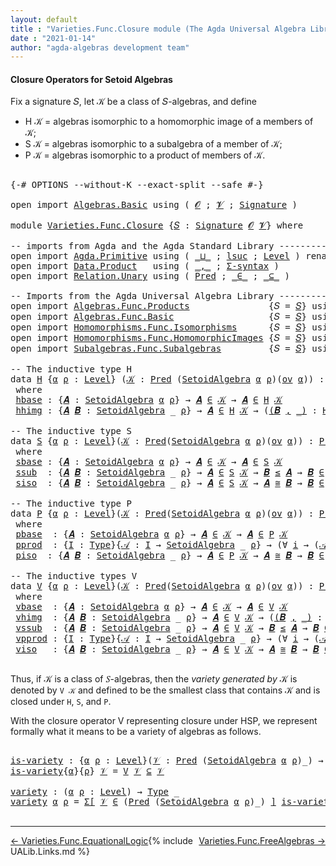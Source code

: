```yaml
---
layout: default
title : "Varieties.Func.Closure module (The Agda Universal Algebra Library)"
date : "2021-01-14"
author: "agda-algebras development team"
---
```


#### <a id="closure-operators-for-setoid-algebras">Closure Operators for Setoid Algebras</a>

Fix a signature 𝑆, let 𝒦 be a class of 𝑆-algebras, and define

* H 𝒦 = algebras isomorphic to a homomorphic image of a members of 𝒦;
* S 𝒦 = algebras isomorphic to a subalgebra of a member of 𝒦;
* P 𝒦 = algebras isomorphic to a product of members of 𝒦.

<pre class="Agda">

<a id="526" class="Symbol">{-#</a> <a id="530" class="Keyword">OPTIONS</a> <a id="538" class="Pragma">--without-K</a> <a id="550" class="Pragma">--exact-split</a> <a id="564" class="Pragma">--safe</a> <a id="571" class="Symbol">#-}</a>

<a id="576" class="Keyword">open</a> <a id="581" class="Keyword">import</a> <a id="588" href="Algebras.Basic.html" class="Module">Algebras.Basic</a> <a id="603" class="Keyword">using</a> <a id="609" class="Symbol">(</a> <a id="611" href="Algebras.Basic.html#1130" class="Generalizable">𝓞</a> <a id="613" class="Symbol">;</a> <a id="615" href="Algebras.Basic.html#1132" class="Generalizable">𝓥</a> <a id="617" class="Symbol">;</a> <a id="619" href="Algebras.Basic.html#3858" class="Function">Signature</a> <a id="629" class="Symbol">)</a>

<a id="632" class="Keyword">module</a> <a id="639" href="Varieties.Func.Closure.html" class="Module">Varieties.Func.Closure</a> <a id="662" class="Symbol">{</a><a id="663" href="Varieties.Func.Closure.html#663" class="Bound">𝑆</a> <a id="665" class="Symbol">:</a> <a id="667" href="Algebras.Basic.html#3858" class="Function">Signature</a> <a id="677" href="Algebras.Basic.html#1130" class="Generalizable">𝓞</a> <a id="679" href="Algebras.Basic.html#1132" class="Generalizable">𝓥</a><a id="680" class="Symbol">}</a> <a id="682" class="Keyword">where</a>

<a id="689" class="Comment">-- imports from Agda and the Agda Standard Library -------------------------------------------</a>
<a id="784" class="Keyword">open</a> <a id="789" class="Keyword">import</a> <a id="796" href="Agda.Primitive.html" class="Module">Agda.Primitive</a> <a id="811" class="Keyword">using</a> <a id="817" class="Symbol">(</a> <a id="819" href="Agda.Primitive.html#810" class="Primitive Operator">_⊔_</a> <a id="823" class="Symbol">;</a> <a id="825" href="Agda.Primitive.html#780" class="Primitive">lsuc</a> <a id="830" class="Symbol">;</a> <a id="832" href="Agda.Primitive.html#597" class="Postulate">Level</a> <a id="838" class="Symbol">)</a> <a id="840" class="Keyword">renaming</a> <a id="849" class="Symbol">(</a> <a id="851" href="Agda.Primitive.html#326" class="Primitive">Set</a> <a id="855" class="Symbol">to</a> <a id="858" class="Primitive">Type</a> <a id="863" class="Symbol">)</a>
<a id="865" class="Keyword">open</a> <a id="870" class="Keyword">import</a> <a id="877" href="Data.Product.html" class="Module">Data.Product</a>   <a id="892" class="Keyword">using</a> <a id="898" class="Symbol">(</a> <a id="900" href="Agda.Builtin.Sigma.html#236" class="InductiveConstructor Operator">_,_</a> <a id="904" class="Symbol">;</a> <a id="906" href="Data.Product.html#916" class="Function">Σ-syntax</a> <a id="915" class="Symbol">)</a>
<a id="917" class="Keyword">open</a> <a id="922" class="Keyword">import</a> <a id="929" href="Relation.Unary.html" class="Module">Relation.Unary</a> <a id="944" class="Keyword">using</a> <a id="950" class="Symbol">(</a> <a id="952" href="Relation.Unary.html#1101" class="Function">Pred</a> <a id="957" class="Symbol">;</a> <a id="959" href="Relation.Unary.html#1523" class="Function Operator">_∈_</a> <a id="963" class="Symbol">;</a> <a id="965" href="Relation.Unary.html#1742" class="Function Operator">_⊆_</a> <a id="969" class="Symbol">)</a>

<a id="972" class="Comment">-- Imports from the Agda Universal Algebra Library ---------------------------------------------</a>
<a id="1069" class="Keyword">open</a> <a id="1074" class="Keyword">import</a> <a id="1081" href="Algebras.Func.Products.html" class="Module">Algebras.Func.Products</a>               <a id="1118" class="Symbol">{</a><a id="1119" class="Argument">𝑆</a> <a id="1121" class="Symbol">=</a> <a id="1123" href="Varieties.Func.Closure.html#663" class="Bound">𝑆</a><a id="1124" class="Symbol">}</a> <a id="1126" class="Keyword">using</a> <a id="1132" class="Symbol">(</a> <a id="1134" href="Algebras.Func.Products.html#1526" class="Function">⨅</a> <a id="1136" class="Symbol">)</a>
<a id="1138" class="Keyword">open</a> <a id="1143" class="Keyword">import</a> <a id="1150" href="Algebras.Func.Basic.html" class="Module">Algebras.Func.Basic</a>                  <a id="1187" class="Symbol">{</a><a id="1188" class="Argument">𝑆</a> <a id="1190" class="Symbol">=</a> <a id="1192" href="Varieties.Func.Closure.html#663" class="Bound">𝑆</a><a id="1193" class="Symbol">}</a> <a id="1195" class="Keyword">using</a> <a id="1201" class="Symbol">(</a> <a id="1203" href="Algebras.Func.Basic.html#2875" class="Record">SetoidAlgebra</a> <a id="1217" class="Symbol">;</a> <a id="1219" href="Algebras.Func.Basic.html#1172" class="Function">ov</a> <a id="1222" class="Symbol">)</a>
<a id="1224" class="Keyword">open</a> <a id="1229" class="Keyword">import</a> <a id="1236" href="Homomorphisms.Func.Isomorphisms.html" class="Module">Homomorphisms.Func.Isomorphisms</a>      <a id="1273" class="Symbol">{</a><a id="1274" class="Argument">𝑆</a> <a id="1276" class="Symbol">=</a> <a id="1278" href="Varieties.Func.Closure.html#663" class="Bound">𝑆</a><a id="1279" class="Symbol">}</a> <a id="1281" class="Keyword">using</a> <a id="1287" class="Symbol">(</a> <a id="1289" href="Homomorphisms.Func.Isomorphisms.html#2502" class="Record Operator">_≅_</a> <a id="1293" class="Symbol">)</a>
<a id="1295" class="Keyword">open</a> <a id="1300" class="Keyword">import</a> <a id="1307" href="Homomorphisms.Func.HomomorphicImages.html" class="Module">Homomorphisms.Func.HomomorphicImages</a> <a id="1344" class="Symbol">{</a><a id="1345" class="Argument">𝑆</a> <a id="1347" class="Symbol">=</a> <a id="1349" href="Varieties.Func.Closure.html#663" class="Bound">𝑆</a><a id="1350" class="Symbol">}</a> <a id="1352" class="Keyword">using</a> <a id="1358" class="Symbol">(</a> <a id="1360" href="Homomorphisms.Func.HomomorphicImages.html#2289" class="Function">HomImages</a> <a id="1370" class="Symbol">)</a>
<a id="1372" class="Keyword">open</a> <a id="1377" class="Keyword">import</a> <a id="1384" href="Subalgebras.Func.Subalgebras.html" class="Module">Subalgebras.Func.Subalgebras</a>         <a id="1421" class="Symbol">{</a><a id="1422" class="Argument">𝑆</a> <a id="1424" class="Symbol">=</a> <a id="1426" href="Varieties.Func.Closure.html#663" class="Bound">𝑆</a><a id="1427" class="Symbol">}</a> <a id="1429" class="Keyword">using</a> <a id="1435" class="Symbol">(</a> <a id="1437" href="Subalgebras.Func.Subalgebras.html#1455" class="Function Operator">_≤_</a> <a id="1441" class="Symbol">)</a>

<a id="1444" class="Comment">-- The inductive type H</a>
<a id="1468" class="Keyword">data</a> <a id="H"></a><a id="1473" href="Varieties.Func.Closure.html#1473" class="Datatype">H</a> <a id="1475" class="Symbol">{</a><a id="1476" href="Varieties.Func.Closure.html#1476" class="Bound">α</a> <a id="1478" href="Varieties.Func.Closure.html#1478" class="Bound">ρ</a> <a id="1480" class="Symbol">:</a> <a id="1482" href="Agda.Primitive.html#597" class="Postulate">Level</a><a id="1487" class="Symbol">}</a> <a id="1489" class="Symbol">(</a><a id="1490" href="Varieties.Func.Closure.html#1490" class="Bound">𝒦</a> <a id="1492" class="Symbol">:</a> <a id="1494" href="Relation.Unary.html#1101" class="Function">Pred</a> <a id="1499" class="Symbol">(</a><a id="1500" href="Algebras.Func.Basic.html#2875" class="Record">SetoidAlgebra</a> <a id="1514" href="Varieties.Func.Closure.html#1476" class="Bound">α</a> <a id="1516" href="Varieties.Func.Closure.html#1478" class="Bound">ρ</a><a id="1517" class="Symbol">)(</a><a id="1519" href="Algebras.Func.Basic.html#1172" class="Function">ov</a> <a id="1522" href="Varieties.Func.Closure.html#1476" class="Bound">α</a><a id="1523" class="Symbol">))</a> <a id="1526" class="Symbol">:</a> <a id="1528" href="Relation.Unary.html#1101" class="Function">Pred</a> <a id="1533" class="Symbol">(</a><a id="1534" href="Algebras.Func.Basic.html#2875" class="Record">SetoidAlgebra</a> <a id="1548" href="Varieties.Func.Closure.html#1476" class="Bound">α</a> <a id="1550" href="Varieties.Func.Closure.html#1478" class="Bound">ρ</a><a id="1551" class="Symbol">)</a> <a id="1553" class="Symbol">(</a><a id="1554" href="Algebras.Func.Basic.html#1172" class="Function">ov</a><a id="1556" class="Symbol">(</a><a id="1557" href="Varieties.Func.Closure.html#1476" class="Bound">α</a> <a id="1559" href="Agda.Primitive.html#810" class="Primitive Operator">⊔</a> <a id="1561" href="Varieties.Func.Closure.html#1478" class="Bound">ρ</a><a id="1562" class="Symbol">))</a>
 <a id="1566" class="Keyword">where</a>
 <a id="H.hbase"></a><a id="1573" href="Varieties.Func.Closure.html#1573" class="InductiveConstructor">hbase</a> <a id="1579" class="Symbol">:</a> <a id="1581" class="Symbol">{</a><a id="1582" href="Varieties.Func.Closure.html#1582" class="Bound">𝑨</a> <a id="1584" class="Symbol">:</a> <a id="1586" href="Algebras.Func.Basic.html#2875" class="Record">SetoidAlgebra</a> <a id="1600" href="Varieties.Func.Closure.html#1476" class="Bound">α</a> <a id="1602" href="Varieties.Func.Closure.html#1478" class="Bound">ρ</a><a id="1603" class="Symbol">}</a> <a id="1605" class="Symbol">→</a> <a id="1607" href="Varieties.Func.Closure.html#1582" class="Bound">𝑨</a> <a id="1609" href="Relation.Unary.html#1523" class="Function Operator">∈</a> <a id="1611" href="Varieties.Func.Closure.html#1490" class="Bound">𝒦</a> <a id="1613" class="Symbol">→</a> <a id="1615" href="Varieties.Func.Closure.html#1582" class="Bound">𝑨</a> <a id="1617" href="Relation.Unary.html#1523" class="Function Operator">∈</a> <a id="1619" href="Varieties.Func.Closure.html#1473" class="Datatype">H</a> <a id="1621" href="Varieties.Func.Closure.html#1490" class="Bound">𝒦</a>
 <a id="H.hhimg"></a><a id="1624" href="Varieties.Func.Closure.html#1624" class="InductiveConstructor">hhimg</a> <a id="1630" class="Symbol">:</a> <a id="1632" class="Symbol">{</a><a id="1633" href="Varieties.Func.Closure.html#1633" class="Bound">𝑨</a> <a id="1635" href="Varieties.Func.Closure.html#1635" class="Bound">𝑩</a> <a id="1637" class="Symbol">:</a> <a id="1639" href="Algebras.Func.Basic.html#2875" class="Record">SetoidAlgebra</a> <a id="1653" class="Symbol">_</a> <a id="1655" href="Varieties.Func.Closure.html#1478" class="Bound">ρ</a><a id="1656" class="Symbol">}</a> <a id="1658" class="Symbol">→</a> <a id="1660" href="Varieties.Func.Closure.html#1633" class="Bound">𝑨</a> <a id="1662" href="Relation.Unary.html#1523" class="Function Operator">∈</a> <a id="1664" href="Varieties.Func.Closure.html#1473" class="Datatype">H</a> <a id="1666" href="Varieties.Func.Closure.html#1490" class="Bound">𝒦</a> <a id="1668" class="Symbol">→</a> <a id="1670" class="Symbol">(</a><a id="1671" href="Varieties.Func.Closure.html#1671" class="Bound">(</a><a id="1672" href="Varieties.Func.Closure.html#1672" class="Bound">𝑩</a> <a id="1674" href="Agda.Builtin.Sigma.html#236" class="InductiveConstructor Operator">,</a> <a id="1676" href="Varieties.Func.Closure.html#1671" class="Bound">_)</a> <a id="1679" class="Symbol">:</a> <a id="1681" href="Homomorphisms.Func.HomomorphicImages.html#2289" class="Function">HomImages</a> <a id="1691" href="Varieties.Func.Closure.html#1633" class="Bound">𝑨</a><a id="1692" class="Symbol">)</a> <a id="1694" class="Symbol">→</a> <a id="1696" href="Varieties.Func.Closure.html#1672" class="Bound">𝑩</a> <a id="1698" href="Relation.Unary.html#1523" class="Function Operator">∈</a> <a id="1700" href="Varieties.Func.Closure.html#1473" class="Datatype">H</a> <a id="1702" href="Varieties.Func.Closure.html#1490" class="Bound">𝒦</a>

<a id="1705" class="Comment">-- The inductive type S</a>
<a id="1729" class="Keyword">data</a> <a id="S"></a><a id="1734" href="Varieties.Func.Closure.html#1734" class="Datatype">S</a> <a id="1736" class="Symbol">{</a><a id="1737" href="Varieties.Func.Closure.html#1737" class="Bound">α</a> <a id="1739" href="Varieties.Func.Closure.html#1739" class="Bound">ρ</a> <a id="1741" class="Symbol">:</a> <a id="1743" href="Agda.Primitive.html#597" class="Postulate">Level</a><a id="1748" class="Symbol">}(</a><a id="1750" href="Varieties.Func.Closure.html#1750" class="Bound">𝒦</a> <a id="1752" class="Symbol">:</a> <a id="1754" href="Relation.Unary.html#1101" class="Function">Pred</a><a id="1758" class="Symbol">(</a><a id="1759" href="Algebras.Func.Basic.html#2875" class="Record">SetoidAlgebra</a> <a id="1773" href="Varieties.Func.Closure.html#1737" class="Bound">α</a> <a id="1775" href="Varieties.Func.Closure.html#1739" class="Bound">ρ</a><a id="1776" class="Symbol">)(</a><a id="1778" href="Algebras.Func.Basic.html#1172" class="Function">ov</a> <a id="1781" href="Varieties.Func.Closure.html#1737" class="Bound">α</a><a id="1782" class="Symbol">))</a> <a id="1785" class="Symbol">:</a> <a id="1787" href="Relation.Unary.html#1101" class="Function">Pred</a><a id="1791" class="Symbol">(</a><a id="1792" href="Algebras.Func.Basic.html#2875" class="Record">SetoidAlgebra</a> <a id="1806" href="Varieties.Func.Closure.html#1737" class="Bound">α</a> <a id="1808" href="Varieties.Func.Closure.html#1739" class="Bound">ρ</a><a id="1809" class="Symbol">)(</a><a id="1811" href="Algebras.Func.Basic.html#1172" class="Function">ov</a><a id="1813" class="Symbol">(</a><a id="1814" href="Varieties.Func.Closure.html#1737" class="Bound">α</a> <a id="1816" href="Agda.Primitive.html#810" class="Primitive Operator">⊔</a> <a id="1818" href="Varieties.Func.Closure.html#1739" class="Bound">ρ</a><a id="1819" class="Symbol">))</a>
 <a id="1823" class="Keyword">where</a>
 <a id="S.sbase"></a><a id="1830" href="Varieties.Func.Closure.html#1830" class="InductiveConstructor">sbase</a> <a id="1836" class="Symbol">:</a> <a id="1838" class="Symbol">{</a><a id="1839" href="Varieties.Func.Closure.html#1839" class="Bound">𝑨</a> <a id="1841" class="Symbol">:</a> <a id="1843" href="Algebras.Func.Basic.html#2875" class="Record">SetoidAlgebra</a> <a id="1857" href="Varieties.Func.Closure.html#1737" class="Bound">α</a> <a id="1859" href="Varieties.Func.Closure.html#1739" class="Bound">ρ</a><a id="1860" class="Symbol">}</a> <a id="1862" class="Symbol">→</a> <a id="1864" href="Varieties.Func.Closure.html#1839" class="Bound">𝑨</a> <a id="1866" href="Relation.Unary.html#1523" class="Function Operator">∈</a> <a id="1868" href="Varieties.Func.Closure.html#1750" class="Bound">𝒦</a> <a id="1870" class="Symbol">→</a> <a id="1872" href="Varieties.Func.Closure.html#1839" class="Bound">𝑨</a> <a id="1874" href="Relation.Unary.html#1523" class="Function Operator">∈</a> <a id="1876" href="Varieties.Func.Closure.html#1734" class="Datatype">S</a> <a id="1878" href="Varieties.Func.Closure.html#1750" class="Bound">𝒦</a>
 <a id="S.ssub"></a><a id="1881" href="Varieties.Func.Closure.html#1881" class="InductiveConstructor">ssub</a>  <a id="1887" class="Symbol">:</a> <a id="1889" class="Symbol">{</a><a id="1890" href="Varieties.Func.Closure.html#1890" class="Bound">𝑨</a> <a id="1892" href="Varieties.Func.Closure.html#1892" class="Bound">𝑩</a> <a id="1894" class="Symbol">:</a> <a id="1896" href="Algebras.Func.Basic.html#2875" class="Record">SetoidAlgebra</a> <a id="1910" class="Symbol">_</a> <a id="1912" href="Varieties.Func.Closure.html#1739" class="Bound">ρ</a><a id="1913" class="Symbol">}</a> <a id="1915" class="Symbol">→</a> <a id="1917" href="Varieties.Func.Closure.html#1890" class="Bound">𝑨</a> <a id="1919" href="Relation.Unary.html#1523" class="Function Operator">∈</a> <a id="1921" href="Varieties.Func.Closure.html#1734" class="Datatype">S</a> <a id="1923" href="Varieties.Func.Closure.html#1750" class="Bound">𝒦</a> <a id="1925" class="Symbol">→</a> <a id="1927" href="Varieties.Func.Closure.html#1892" class="Bound">𝑩</a> <a id="1929" href="Subalgebras.Func.Subalgebras.html#1455" class="Function Operator">≤</a> <a id="1931" href="Varieties.Func.Closure.html#1890" class="Bound">𝑨</a> <a id="1933" class="Symbol">→</a> <a id="1935" href="Varieties.Func.Closure.html#1892" class="Bound">𝑩</a> <a id="1937" href="Relation.Unary.html#1523" class="Function Operator">∈</a> <a id="1939" href="Varieties.Func.Closure.html#1734" class="Datatype">S</a> <a id="1941" href="Varieties.Func.Closure.html#1750" class="Bound">𝒦</a>
 <a id="S.siso"></a><a id="1944" href="Varieties.Func.Closure.html#1944" class="InductiveConstructor">siso</a>  <a id="1950" class="Symbol">:</a> <a id="1952" class="Symbol">{</a><a id="1953" href="Varieties.Func.Closure.html#1953" class="Bound">𝑨</a> <a id="1955" href="Varieties.Func.Closure.html#1955" class="Bound">𝑩</a> <a id="1957" class="Symbol">:</a> <a id="1959" href="Algebras.Func.Basic.html#2875" class="Record">SetoidAlgebra</a> <a id="1973" class="Symbol">_</a> <a id="1975" href="Varieties.Func.Closure.html#1739" class="Bound">ρ</a><a id="1976" class="Symbol">}</a> <a id="1978" class="Symbol">→</a> <a id="1980" href="Varieties.Func.Closure.html#1953" class="Bound">𝑨</a> <a id="1982" href="Relation.Unary.html#1523" class="Function Operator">∈</a> <a id="1984" href="Varieties.Func.Closure.html#1734" class="Datatype">S</a> <a id="1986" href="Varieties.Func.Closure.html#1750" class="Bound">𝒦</a> <a id="1988" class="Symbol">→</a> <a id="1990" href="Varieties.Func.Closure.html#1953" class="Bound">𝑨</a> <a id="1992" href="Homomorphisms.Func.Isomorphisms.html#2502" class="Record Operator">≅</a> <a id="1994" href="Varieties.Func.Closure.html#1955" class="Bound">𝑩</a> <a id="1996" class="Symbol">→</a> <a id="1998" href="Varieties.Func.Closure.html#1955" class="Bound">𝑩</a> <a id="2000" href="Relation.Unary.html#1523" class="Function Operator">∈</a> <a id="2002" href="Varieties.Func.Closure.html#1734" class="Datatype">S</a> <a id="2004" href="Varieties.Func.Closure.html#1750" class="Bound">𝒦</a>

<a id="2007" class="Comment">-- The inductive type P</a>
<a id="2031" class="Keyword">data</a> <a id="P"></a><a id="2036" href="Varieties.Func.Closure.html#2036" class="Datatype">P</a> <a id="2038" class="Symbol">{</a><a id="2039" href="Varieties.Func.Closure.html#2039" class="Bound">α</a> <a id="2041" href="Varieties.Func.Closure.html#2041" class="Bound">ρ</a> <a id="2043" class="Symbol">:</a> <a id="2045" href="Agda.Primitive.html#597" class="Postulate">Level</a><a id="2050" class="Symbol">}(</a><a id="2052" href="Varieties.Func.Closure.html#2052" class="Bound">𝒦</a> <a id="2054" class="Symbol">:</a> <a id="2056" href="Relation.Unary.html#1101" class="Function">Pred</a><a id="2060" class="Symbol">(</a><a id="2061" href="Algebras.Func.Basic.html#2875" class="Record">SetoidAlgebra</a> <a id="2075" href="Varieties.Func.Closure.html#2039" class="Bound">α</a> <a id="2077" href="Varieties.Func.Closure.html#2041" class="Bound">ρ</a><a id="2078" class="Symbol">)(</a><a id="2080" href="Algebras.Func.Basic.html#1172" class="Function">ov</a> <a id="2083" href="Varieties.Func.Closure.html#2039" class="Bound">α</a><a id="2084" class="Symbol">))</a> <a id="2087" class="Symbol">:</a> <a id="2089" href="Relation.Unary.html#1101" class="Function">Pred</a><a id="2093" class="Symbol">(</a><a id="2094" href="Algebras.Func.Basic.html#2875" class="Record">SetoidAlgebra</a> <a id="2108" href="Varieties.Func.Closure.html#2039" class="Bound">α</a> <a id="2110" href="Varieties.Func.Closure.html#2041" class="Bound">ρ</a><a id="2111" class="Symbol">)(</a><a id="2113" href="Algebras.Func.Basic.html#1172" class="Function">ov</a> <a id="2116" class="Symbol">(</a><a id="2117" href="Varieties.Func.Closure.html#2039" class="Bound">α</a> <a id="2119" href="Agda.Primitive.html#810" class="Primitive Operator">⊔</a> <a id="2121" href="Varieties.Func.Closure.html#2041" class="Bound">ρ</a><a id="2122" class="Symbol">))</a>
 <a id="2126" class="Keyword">where</a>
 <a id="P.pbase"></a><a id="2133" href="Varieties.Func.Closure.html#2133" class="InductiveConstructor">pbase</a>  <a id="2140" class="Symbol">:</a> <a id="2142" class="Symbol">{</a><a id="2143" href="Varieties.Func.Closure.html#2143" class="Bound">𝑨</a> <a id="2145" class="Symbol">:</a> <a id="2147" href="Algebras.Func.Basic.html#2875" class="Record">SetoidAlgebra</a> <a id="2161" href="Varieties.Func.Closure.html#2039" class="Bound">α</a> <a id="2163" href="Varieties.Func.Closure.html#2041" class="Bound">ρ</a><a id="2164" class="Symbol">}</a> <a id="2166" class="Symbol">→</a> <a id="2168" href="Varieties.Func.Closure.html#2143" class="Bound">𝑨</a> <a id="2170" href="Relation.Unary.html#1523" class="Function Operator">∈</a> <a id="2172" href="Varieties.Func.Closure.html#2052" class="Bound">𝒦</a> <a id="2174" class="Symbol">→</a> <a id="2176" href="Varieties.Func.Closure.html#2143" class="Bound">𝑨</a> <a id="2178" href="Relation.Unary.html#1523" class="Function Operator">∈</a> <a id="2180" href="Varieties.Func.Closure.html#2036" class="Datatype">P</a> <a id="2182" href="Varieties.Func.Closure.html#2052" class="Bound">𝒦</a>
 <a id="P.pprod"></a><a id="2185" href="Varieties.Func.Closure.html#2185" class="InductiveConstructor">pprod</a>  <a id="2192" class="Symbol">:</a> <a id="2194" class="Symbol">{</a><a id="2195" href="Varieties.Func.Closure.html#2195" class="Bound">I</a> <a id="2197" class="Symbol">:</a> <a id="2199" href="Varieties.Func.Closure.html#858" class="Primitive">Type</a><a id="2203" class="Symbol">}{</a><a id="2205" href="Varieties.Func.Closure.html#2205" class="Bound">𝒜</a> <a id="2207" class="Symbol">:</a> <a id="2209" href="Varieties.Func.Closure.html#2195" class="Bound">I</a> <a id="2211" class="Symbol">→</a> <a id="2213" href="Algebras.Func.Basic.html#2875" class="Record">SetoidAlgebra</a> <a id="2227" class="Symbol">_</a> <a id="2229" href="Varieties.Func.Closure.html#2041" class="Bound">ρ</a><a id="2230" class="Symbol">}</a> <a id="2232" class="Symbol">→</a> <a id="2234" class="Symbol">(∀</a> <a id="2237" href="Varieties.Func.Closure.html#2237" class="Bound">i</a> <a id="2239" class="Symbol">→</a> <a id="2241" class="Symbol">(</a><a id="2242" href="Varieties.Func.Closure.html#2205" class="Bound">𝒜</a> <a id="2244" href="Varieties.Func.Closure.html#2237" class="Bound">i</a><a id="2245" class="Symbol">)</a> <a id="2247" href="Relation.Unary.html#1523" class="Function Operator">∈</a> <a id="2249" href="Varieties.Func.Closure.html#2036" class="Datatype">P</a> <a id="2251" href="Varieties.Func.Closure.html#2052" class="Bound">𝒦</a><a id="2252" class="Symbol">)</a> <a id="2254" class="Symbol">→</a> <a id="2256" href="Algebras.Func.Products.html#1526" class="Function">⨅</a> <a id="2258" href="Varieties.Func.Closure.html#2205" class="Bound">𝒜</a> <a id="2260" href="Relation.Unary.html#1523" class="Function Operator">∈</a> <a id="2262" href="Varieties.Func.Closure.html#2036" class="Datatype">P</a> <a id="2264" href="Varieties.Func.Closure.html#2052" class="Bound">𝒦</a>
 <a id="P.piso"></a><a id="2267" href="Varieties.Func.Closure.html#2267" class="InductiveConstructor">piso</a>  <a id="2273" class="Symbol">:</a> <a id="2275" class="Symbol">{</a><a id="2276" href="Varieties.Func.Closure.html#2276" class="Bound">𝑨</a> <a id="2278" href="Varieties.Func.Closure.html#2278" class="Bound">𝑩</a> <a id="2280" class="Symbol">:</a> <a id="2282" href="Algebras.Func.Basic.html#2875" class="Record">SetoidAlgebra</a> <a id="2296" class="Symbol">_</a> <a id="2298" href="Varieties.Func.Closure.html#2041" class="Bound">ρ</a><a id="2299" class="Symbol">}</a> <a id="2301" class="Symbol">→</a> <a id="2303" href="Varieties.Func.Closure.html#2276" class="Bound">𝑨</a> <a id="2305" href="Relation.Unary.html#1523" class="Function Operator">∈</a> <a id="2307" href="Varieties.Func.Closure.html#2036" class="Datatype">P</a> <a id="2309" href="Varieties.Func.Closure.html#2052" class="Bound">𝒦</a> <a id="2311" class="Symbol">→</a> <a id="2313" href="Varieties.Func.Closure.html#2276" class="Bound">𝑨</a> <a id="2315" href="Homomorphisms.Func.Isomorphisms.html#2502" class="Record Operator">≅</a> <a id="2317" href="Varieties.Func.Closure.html#2278" class="Bound">𝑩</a> <a id="2319" class="Symbol">→</a> <a id="2321" href="Varieties.Func.Closure.html#2278" class="Bound">𝑩</a> <a id="2323" href="Relation.Unary.html#1523" class="Function Operator">∈</a> <a id="2325" href="Varieties.Func.Closure.html#2036" class="Datatype">P</a> <a id="2327" href="Varieties.Func.Closure.html#2052" class="Bound">𝒦</a>

<a id="2330" class="Comment">-- The inductive types V</a>
<a id="2355" class="Keyword">data</a> <a id="V"></a><a id="2360" href="Varieties.Func.Closure.html#2360" class="Datatype">V</a> <a id="2362" class="Symbol">{</a><a id="2363" href="Varieties.Func.Closure.html#2363" class="Bound">α</a> <a id="2365" href="Varieties.Func.Closure.html#2365" class="Bound">ρ</a> <a id="2367" class="Symbol">:</a> <a id="2369" href="Agda.Primitive.html#597" class="Postulate">Level</a><a id="2374" class="Symbol">}(</a><a id="2376" href="Varieties.Func.Closure.html#2376" class="Bound">𝒦</a> <a id="2378" class="Symbol">:</a> <a id="2380" href="Relation.Unary.html#1101" class="Function">Pred</a><a id="2384" class="Symbol">(</a><a id="2385" href="Algebras.Func.Basic.html#2875" class="Record">SetoidAlgebra</a> <a id="2399" href="Varieties.Func.Closure.html#2363" class="Bound">α</a> <a id="2401" href="Varieties.Func.Closure.html#2365" class="Bound">ρ</a><a id="2402" class="Symbol">)(</a><a id="2404" href="Algebras.Func.Basic.html#1172" class="Function">ov</a> <a id="2407" href="Varieties.Func.Closure.html#2363" class="Bound">α</a><a id="2408" class="Symbol">))</a> <a id="2411" class="Symbol">:</a> <a id="2413" href="Relation.Unary.html#1101" class="Function">Pred</a><a id="2417" class="Symbol">(</a><a id="2418" href="Algebras.Func.Basic.html#2875" class="Record">SetoidAlgebra</a> <a id="2432" href="Varieties.Func.Closure.html#2363" class="Bound">α</a> <a id="2434" href="Varieties.Func.Closure.html#2365" class="Bound">ρ</a><a id="2435" class="Symbol">)(</a><a id="2437" href="Algebras.Func.Basic.html#1172" class="Function">ov</a><a id="2439" class="Symbol">(</a><a id="2440" href="Varieties.Func.Closure.html#2363" class="Bound">α</a> <a id="2442" href="Agda.Primitive.html#810" class="Primitive Operator">⊔</a> <a id="2444" href="Varieties.Func.Closure.html#2365" class="Bound">ρ</a><a id="2445" class="Symbol">))</a>
 <a id="2449" class="Keyword">where</a>
 <a id="V.vbase"></a><a id="2456" href="Varieties.Func.Closure.html#2456" class="InductiveConstructor">vbase</a>  <a id="2463" class="Symbol">:</a> <a id="2465" class="Symbol">{</a><a id="2466" href="Varieties.Func.Closure.html#2466" class="Bound">𝑨</a> <a id="2468" class="Symbol">:</a> <a id="2470" href="Algebras.Func.Basic.html#2875" class="Record">SetoidAlgebra</a> <a id="2484" href="Varieties.Func.Closure.html#2363" class="Bound">α</a> <a id="2486" href="Varieties.Func.Closure.html#2365" class="Bound">ρ</a><a id="2487" class="Symbol">}</a> <a id="2489" class="Symbol">→</a> <a id="2491" href="Varieties.Func.Closure.html#2466" class="Bound">𝑨</a> <a id="2493" href="Relation.Unary.html#1523" class="Function Operator">∈</a> <a id="2495" href="Varieties.Func.Closure.html#2376" class="Bound">𝒦</a> <a id="2497" class="Symbol">→</a> <a id="2499" href="Varieties.Func.Closure.html#2466" class="Bound">𝑨</a> <a id="2501" href="Relation.Unary.html#1523" class="Function Operator">∈</a> <a id="2503" href="Varieties.Func.Closure.html#2360" class="Datatype">V</a> <a id="2505" href="Varieties.Func.Closure.html#2376" class="Bound">𝒦</a>
 <a id="V.vhimg"></a><a id="2508" href="Varieties.Func.Closure.html#2508" class="InductiveConstructor">vhimg</a>  <a id="2515" class="Symbol">:</a> <a id="2517" class="Symbol">{</a><a id="2518" href="Varieties.Func.Closure.html#2518" class="Bound">𝑨</a> <a id="2520" href="Varieties.Func.Closure.html#2520" class="Bound">𝑩</a> <a id="2522" class="Symbol">:</a> <a id="2524" href="Algebras.Func.Basic.html#2875" class="Record">SetoidAlgebra</a> <a id="2538" class="Symbol">_</a> <a id="2540" href="Varieties.Func.Closure.html#2365" class="Bound">ρ</a><a id="2541" class="Symbol">}</a> <a id="2543" class="Symbol">→</a> <a id="2545" href="Varieties.Func.Closure.html#2518" class="Bound">𝑨</a> <a id="2547" href="Relation.Unary.html#1523" class="Function Operator">∈</a> <a id="2549" href="Varieties.Func.Closure.html#2360" class="Datatype">V</a> <a id="2551" href="Varieties.Func.Closure.html#2376" class="Bound">𝒦</a> <a id="2553" class="Symbol">→</a> <a id="2555" class="Symbol">(</a><a id="2556" href="Varieties.Func.Closure.html#2556" class="Bound">(</a><a id="2557" href="Varieties.Func.Closure.html#2557" class="Bound">𝑩</a> <a id="2559" href="Agda.Builtin.Sigma.html#236" class="InductiveConstructor Operator">,</a> <a id="2561" href="Varieties.Func.Closure.html#2556" class="Bound">_)</a> <a id="2564" class="Symbol">:</a> <a id="2566" href="Homomorphisms.Func.HomomorphicImages.html#2289" class="Function">HomImages</a> <a id="2576" href="Varieties.Func.Closure.html#2518" class="Bound">𝑨</a><a id="2577" class="Symbol">)</a> <a id="2579" class="Symbol">→</a> <a id="2581" href="Varieties.Func.Closure.html#2557" class="Bound">𝑩</a> <a id="2583" href="Relation.Unary.html#1523" class="Function Operator">∈</a> <a id="2585" href="Varieties.Func.Closure.html#2360" class="Datatype">V</a> <a id="2587" href="Varieties.Func.Closure.html#2376" class="Bound">𝒦</a>
 <a id="V.vssub"></a><a id="2590" href="Varieties.Func.Closure.html#2590" class="InductiveConstructor">vssub</a>  <a id="2597" class="Symbol">:</a> <a id="2599" class="Symbol">{</a><a id="2600" href="Varieties.Func.Closure.html#2600" class="Bound">𝑨</a> <a id="2602" href="Varieties.Func.Closure.html#2602" class="Bound">𝑩</a> <a id="2604" class="Symbol">:</a> <a id="2606" href="Algebras.Func.Basic.html#2875" class="Record">SetoidAlgebra</a> <a id="2620" class="Symbol">_</a> <a id="2622" href="Varieties.Func.Closure.html#2365" class="Bound">ρ</a><a id="2623" class="Symbol">}</a> <a id="2625" class="Symbol">→</a> <a id="2627" href="Varieties.Func.Closure.html#2600" class="Bound">𝑨</a> <a id="2629" href="Relation.Unary.html#1523" class="Function Operator">∈</a> <a id="2631" href="Varieties.Func.Closure.html#2360" class="Datatype">V</a> <a id="2633" href="Varieties.Func.Closure.html#2376" class="Bound">𝒦</a> <a id="2635" class="Symbol">→</a> <a id="2637" href="Varieties.Func.Closure.html#2602" class="Bound">𝑩</a> <a id="2639" href="Subalgebras.Func.Subalgebras.html#1455" class="Function Operator">≤</a> <a id="2641" href="Varieties.Func.Closure.html#2600" class="Bound">𝑨</a> <a id="2643" class="Symbol">→</a> <a id="2645" href="Varieties.Func.Closure.html#2602" class="Bound">𝑩</a> <a id="2647" href="Relation.Unary.html#1523" class="Function Operator">∈</a> <a id="2649" href="Varieties.Func.Closure.html#2360" class="Datatype">V</a> <a id="2651" href="Varieties.Func.Closure.html#2376" class="Bound">𝒦</a>
 <a id="V.vpprod"></a><a id="2654" href="Varieties.Func.Closure.html#2654" class="InductiveConstructor">vpprod</a> <a id="2661" class="Symbol">:</a> <a id="2663" class="Symbol">{</a><a id="2664" href="Varieties.Func.Closure.html#2664" class="Bound">I</a> <a id="2666" class="Symbol">:</a> <a id="2668" href="Varieties.Func.Closure.html#858" class="Primitive">Type</a><a id="2672" class="Symbol">}{</a><a id="2674" href="Varieties.Func.Closure.html#2674" class="Bound">𝒜</a> <a id="2676" class="Symbol">:</a> <a id="2678" href="Varieties.Func.Closure.html#2664" class="Bound">I</a> <a id="2680" class="Symbol">→</a> <a id="2682" href="Algebras.Func.Basic.html#2875" class="Record">SetoidAlgebra</a> <a id="2696" class="Symbol">_</a> <a id="2698" href="Varieties.Func.Closure.html#2365" class="Bound">ρ</a><a id="2699" class="Symbol">}</a> <a id="2701" class="Symbol">→</a> <a id="2703" class="Symbol">(∀</a> <a id="2706" href="Varieties.Func.Closure.html#2706" class="Bound">i</a> <a id="2708" class="Symbol">→</a> <a id="2710" class="Symbol">(</a><a id="2711" href="Varieties.Func.Closure.html#2674" class="Bound">𝒜</a> <a id="2713" href="Varieties.Func.Closure.html#2706" class="Bound">i</a><a id="2714" class="Symbol">)</a> <a id="2716" href="Relation.Unary.html#1523" class="Function Operator">∈</a> <a id="2718" href="Varieties.Func.Closure.html#2360" class="Datatype">V</a> <a id="2720" href="Varieties.Func.Closure.html#2376" class="Bound">𝒦</a><a id="2721" class="Symbol">)</a> <a id="2723" class="Symbol">→</a> <a id="2725" href="Algebras.Func.Products.html#1526" class="Function">⨅</a> <a id="2727" href="Varieties.Func.Closure.html#2674" class="Bound">𝒜</a> <a id="2729" href="Relation.Unary.html#1523" class="Function Operator">∈</a> <a id="2731" href="Varieties.Func.Closure.html#2360" class="Datatype">V</a> <a id="2733" href="Varieties.Func.Closure.html#2376" class="Bound">𝒦</a>
 <a id="V.viso"></a><a id="2736" href="Varieties.Func.Closure.html#2736" class="InductiveConstructor">viso</a>   <a id="2743" class="Symbol">:</a> <a id="2745" class="Symbol">{</a><a id="2746" href="Varieties.Func.Closure.html#2746" class="Bound">𝑨</a> <a id="2748" href="Varieties.Func.Closure.html#2748" class="Bound">𝑩</a> <a id="2750" class="Symbol">:</a> <a id="2752" href="Algebras.Func.Basic.html#2875" class="Record">SetoidAlgebra</a> <a id="2766" class="Symbol">_</a> <a id="2768" href="Varieties.Func.Closure.html#2365" class="Bound">ρ</a><a id="2769" class="Symbol">}</a> <a id="2771" class="Symbol">→</a> <a id="2773" href="Varieties.Func.Closure.html#2746" class="Bound">𝑨</a> <a id="2775" href="Relation.Unary.html#1523" class="Function Operator">∈</a> <a id="2777" href="Varieties.Func.Closure.html#2360" class="Datatype">V</a> <a id="2779" href="Varieties.Func.Closure.html#2376" class="Bound">𝒦</a> <a id="2781" class="Symbol">→</a> <a id="2783" href="Varieties.Func.Closure.html#2746" class="Bound">𝑨</a> <a id="2785" href="Homomorphisms.Func.Isomorphisms.html#2502" class="Record Operator">≅</a> <a id="2787" href="Varieties.Func.Closure.html#2748" class="Bound">𝑩</a> <a id="2789" class="Symbol">→</a> <a id="2791" href="Varieties.Func.Closure.html#2748" class="Bound">𝑩</a> <a id="2793" href="Relation.Unary.html#1523" class="Function Operator">∈</a> <a id="2795" href="Varieties.Func.Closure.html#2360" class="Datatype">V</a> <a id="2797" href="Varieties.Func.Closure.html#2376" class="Bound">𝒦</a>

</pre>

Thus, if 𝒦 is a class of 𝑆-algebras, then the *variety generated by* 𝒦 is denoted by `V 𝒦` and defined to be the smallest class that contains 𝒦 and is closed under `H`, `S`, and `P`.

With the closure operator V representing closure under HSP, we represent formally what it means to be a variety of algebras as follows.

<pre class="Agda">

<a id="is-variety"></a><a id="3147" href="Varieties.Func.Closure.html#3147" class="Function">is-variety</a> <a id="3158" class="Symbol">:</a> <a id="3160" class="Symbol">{</a><a id="3161" href="Varieties.Func.Closure.html#3161" class="Bound">α</a> <a id="3163" href="Varieties.Func.Closure.html#3163" class="Bound">ρ</a> <a id="3165" class="Symbol">:</a> <a id="3167" href="Agda.Primitive.html#597" class="Postulate">Level</a><a id="3172" class="Symbol">}(</a><a id="3174" href="Varieties.Func.Closure.html#3174" class="Bound">𝒱</a> <a id="3176" class="Symbol">:</a> <a id="3178" href="Relation.Unary.html#1101" class="Function">Pred</a> <a id="3183" class="Symbol">(</a><a id="3184" href="Algebras.Func.Basic.html#2875" class="Record">SetoidAlgebra</a> <a id="3198" href="Varieties.Func.Closure.html#3161" class="Bound">α</a> <a id="3200" href="Varieties.Func.Closure.html#3163" class="Bound">ρ</a><a id="3201" class="Symbol">)_)</a> <a id="3205" class="Symbol">→</a> <a id="3207" href="Varieties.Func.Closure.html#858" class="Primitive">Type</a> <a id="3212" class="Symbol">_</a>
<a id="3214" href="Varieties.Func.Closure.html#3147" class="Function">is-variety</a><a id="3224" class="Symbol">{</a><a id="3225" href="Varieties.Func.Closure.html#3225" class="Bound">α</a><a id="3226" class="Symbol">}{</a><a id="3228" href="Varieties.Func.Closure.html#3228" class="Bound">ρ</a><a id="3229" class="Symbol">}</a> <a id="3231" href="Varieties.Func.Closure.html#3231" class="Bound">𝒱</a> <a id="3233" class="Symbol">=</a> <a id="3235" href="Varieties.Func.Closure.html#2360" class="Datatype">V</a> <a id="3237" href="Varieties.Func.Closure.html#3231" class="Bound">𝒱</a> <a id="3239" href="Relation.Unary.html#1742" class="Function Operator">⊆</a> <a id="3241" href="Varieties.Func.Closure.html#3231" class="Bound">𝒱</a>

<a id="variety"></a><a id="3244" href="Varieties.Func.Closure.html#3244" class="Function">variety</a> <a id="3252" class="Symbol">:</a> <a id="3254" class="Symbol">(</a><a id="3255" href="Varieties.Func.Closure.html#3255" class="Bound">α</a> <a id="3257" href="Varieties.Func.Closure.html#3257" class="Bound">ρ</a> <a id="3259" class="Symbol">:</a> <a id="3261" href="Agda.Primitive.html#597" class="Postulate">Level</a><a id="3266" class="Symbol">)</a> <a id="3268" class="Symbol">→</a> <a id="3270" href="Varieties.Func.Closure.html#858" class="Primitive">Type</a> <a id="3275" class="Symbol">_</a>
<a id="3277" href="Varieties.Func.Closure.html#3244" class="Function">variety</a> <a id="3285" href="Varieties.Func.Closure.html#3285" class="Bound">α</a> <a id="3287" href="Varieties.Func.Closure.html#3287" class="Bound">ρ</a> <a id="3289" class="Symbol">=</a> <a id="3291" href="Data.Product.html#916" class="Function">Σ[</a> <a id="3294" href="Varieties.Func.Closure.html#3294" class="Bound">𝒱</a> <a id="3296" href="Data.Product.html#916" class="Function">∈</a> <a id="3298" class="Symbol">(</a><a id="3299" href="Relation.Unary.html#1101" class="Function">Pred</a> <a id="3304" class="Symbol">(</a><a id="3305" href="Algebras.Func.Basic.html#2875" class="Record">SetoidAlgebra</a> <a id="3319" href="Varieties.Func.Closure.html#3285" class="Bound">α</a> <a id="3321" href="Varieties.Func.Closure.html#3287" class="Bound">ρ</a><a id="3322" class="Symbol">)_)</a> <a id="3326" href="Data.Product.html#916" class="Function">]</a> <a id="3328" href="Varieties.Func.Closure.html#3147" class="Function">is-variety</a> <a id="3339" href="Varieties.Func.Closure.html#3294" class="Bound">𝒱</a>

</pre>

--------------------------------

<span style="float:left;">[← Varieties.Func.EquationalLogic](Varieties.Func.EquationalLogic.html)</span>
<span style="float:right;">[Varieties.Func.FreeAlgebras →](Varieties.Func.FreeAlgebras.html)</span>

{% include UALib.Links.md %}
